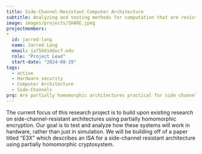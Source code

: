```yaml
---
title: Side-Channel-Resistant Computer Architecture
subtitle: Analyzing and testing methods for computation that are resistant to side-channel attacks.
image: images/projects/SHARE.jpeg
projectmembers:
-
  id: jarred-long
  name: Jarred Long
  email: ja756814@ucf.edu
  role: "Project Lead"
  start-date: "2024-08-19"
tags: 
  - active
  - Hardware security 
  - Computer Architecture
  - Side-Channels
prq: Are partially homomorphic architectures practical for side channel security.
---
```


The current focus of this research project is to build upon existing research on side-channel-resistant architectures using partially homomorphic encryption. Our goal is to test and analyze how these systems will work in hardware, rather than just in simulation. We will be building
off of a paper titled "E3X" which describes an ISA for a side-channel resistant architecture using partially homomorphic cryptosystem. 

